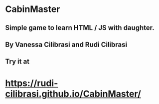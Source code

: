 # CabinMaster
## Simple game to learn HTML / JS with daughter.
## By Vanessa Cilibrasi and Rudi Cilibrasi

## Try it at

# https://rudi-cilibrasi.github.io/CabinMaster/
